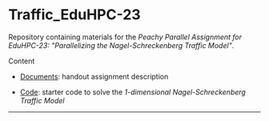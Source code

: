 # Traffic_EduHPC-23

Repository containing materials for the *Peachy Parallel Assignment for
EduHPC-23: "Parallelizing the Nagel-Schreckenberg Traffic Model"*.

Content
  * [Documents](Documents):
	handout assignment description

  * [Code](Code):
	starter code to solve the *1-dimensional Nagel-Schreckenberg Traffic Model*


---
